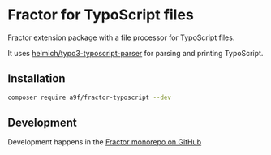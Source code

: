 # Fractor for TypoScript files

Fractor extension package with a file processor for TypoScript files.

It uses [helmich/typo3-typoscript-parser](https://packagist.org/packages/helmich/typo3-typoscript-parser) for parsing and printing TypoScript.

## Installation

```bash
composer require a9f/fractor-typoscript --dev
```

## Development

Development happens in the [Fractor monorepo on GitHub](https://github.com/andreaswolf/fractor/)
